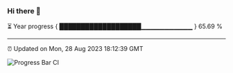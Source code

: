 ### Hi there 👋

⏳ Year progress { ███████████████████▁▁▁▁▁▁▁▁▁▁▁ } 65.69 %

---

⏰ Updated on Mon, 28 Aug 2023 18:12:39 GMT

![Progress Bar CI](https://github.com/liununu/liununu/workflows/Progress%20Bar%20CI/badge.svg)

